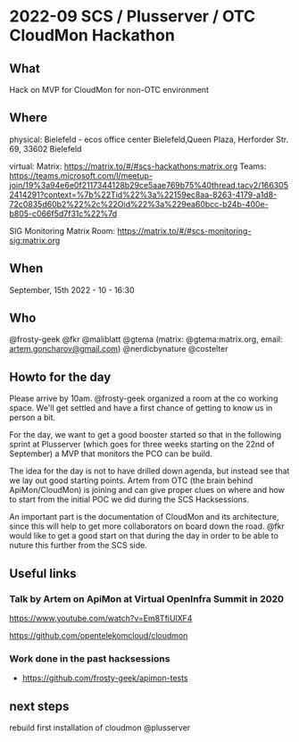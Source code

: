# 2022-09 SCS / Plusserver / OTC CloudMon Hackathon

## What

Hack on MVP for CloudMon for non-OTC environment

## Where

physical:
Bielefeld -  ecos office center Bielefeld,Queen Plaza, Herforder Str. 69, 33602 Bielefeld

virtual:
Matrix: https://matrix.to/#/#scs-hackathons:matrix.org
Teams: https://teams.microsoft.com/l/meetup-join/19%3a94e6e0f2117344128b29ce5aae769b75%40thread.tacv2/1663052414291?context=%7b%22Tid%22%3a%22159ec8aa-8263-4179-a1d8-72c0835d60b2%22%2c%22Oid%22%3a%229ea60bcc-b24b-400e-b805-c066f5d7f31c%22%7d

SIG Monitoring Matrix Room: https://matrix.to/#/#scs-monitoring-sig:matrix.org



## When

September, 15th 2022 - 10 - 16:30

## Who
@frosty-geek
@fkr
@maliblatt
@gtema (matrix: @gtema:matrix.org, email: artem.goncharov@gmail.com)
@nerdicbynature
@costelter


## Howto for the day

Please arrive by 10am. @frosty-geek organized a room at the co working space.
We'll get settled and have a first chance of getting to know us in person a bit.

For the day, we want to get a good booster started so that in the following sprint at Plusserver (which goes for three weeks starting on the 22nd of September) a MVP that monitors the PCO can be build.

The idea for the day is not to have drilled down agenda, but instead see that we lay out good starting points.
Artem from OTC (the brain behind ApiMon/CloudMon) is joining and can give proper clues on where and how to start from the initial POC we did during the SCS Hacksessions.

An important part is the documentation of CloudMon and its architecture, since this will help to get more collaborators on board down the road. @fkr would like to get a good start on that during the day in order to be able to nuture this further from the SCS side.


## Useful links

### Talk by Artem on ApiMon at Virtual OpenInfra Summit in 2020
https://www.youtube.com/watch?v=Em8TfiUlXF4

https://github.com/opentelekomcloud/cloudmon


### Work done in the past hacksessions

* https://github.com/frosty-geek/apimon-tests


## next steps

rebuild first installation of cloudmon @plusserver
